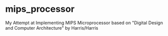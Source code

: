 # mips_processor
My Attempt at Implementing MIPS Microprocessor based on "Digital Design and Computer Architecture" by Harris/Harris

